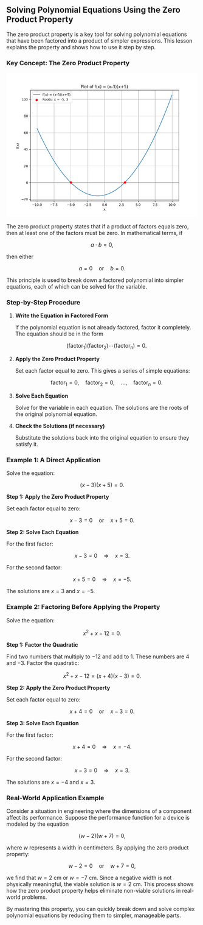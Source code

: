 ## Solving Polynomial Equations Using the Zero Product Property

The zero product property is a key tool for solving polynomial equations that have been factored into a product of simpler expressions. This lesson explains the property and shows how to use it step by step.

### Key Concept: The Zero Product Property


![Plot of the function f(x) = (x-3)(x+5) showing zeros at x = -5 and x = 3, illustrating the zero product property.](images/plot_1_04-05-lesson-solving-polynomial-equations-using-the-zero-product-property.md.png)



The zero product property states that if a product of factors equals zero, then at least one of the factors must be zero. In mathematical terms, if

$$
a \cdot b = 0,
$$

then either

$$
a = 0 \quad \text{or} \quad b = 0.
$$

This principle is used to break down a factored polynomial into simpler equations, each of which can be solved for the variable.

### Step-by-Step Procedure

1. **Write the Equation in Factored Form**

   If the polynomial equation is not already factored, factor it completely. The equation should be in the form

   $$
   (\text{factor}_1)(\text{factor}_2) \cdots (\text{factor}_n) = 0.
   $$

2. **Apply the Zero Product Property**

   Set each factor equal to zero. This gives a series of simple equations:

   $$
   \text{factor}_1 = 0, \quad \text{factor}_2 = 0, \quad \ldots, \quad \text{factor}_n = 0.
   $$

3. **Solve Each Equation**

   Solve for the variable in each equation. The solutions are the roots of the original polynomial equation.

4. **Check the Solutions (if necessary)**

   Substitute the solutions back into the original equation to ensure they satisfy it.

### Example 1: A Direct Application

Solve the equation:

$$
(x - 3)(x + 5) = 0.
$$

**Step 1: Apply the Zero Product Property**

Set each factor equal to zero:

$$
x - 3 = 0 \quad \text{or} \quad x + 5 = 0.
$$

**Step 2: Solve Each Equation**

For the first factor:

$$
x - 3 = 0 \quad \Longrightarrow \quad x = 3.
$$

For the second factor:

$$
x + 5 = 0 \quad \Longrightarrow \quad x = -5.
$$

The solutions are $x = 3$ and $x = -5$.

### Example 2: Factoring Before Applying the Property

Solve the equation:

$$
x^2 + x - 12 = 0.
$$

**Step 1: Factor the Quadratic**

Find two numbers that multiply to $-12$ and add to $1$. These numbers are $4$ and $-3$. Factor the quadratic:

$$
x^2 + x - 12 = (x + 4)(x - 3) = 0.
$$

**Step 2: Apply the Zero Product Property**

Set each factor equal to zero:

$$
x + 4 = 0 \quad \text{or} \quad x - 3 = 0.
$$

**Step 3: Solve Each Equation**

For the first factor:

$$
x + 4 = 0 \quad \Longrightarrow \quad x = -4.
$$

For the second factor:

$$
x - 3 = 0 \quad \Longrightarrow \quad x = 3.
$$

The solutions are $x = -4$ and $x = 3$.

### Real-World Application Example

Consider a situation in engineering where the dimensions of a component affect its performance. Suppose the performance function for a device is modeled by the equation

$$
(w - 2)(w + 7) = 0,
$$

where $w$ represents a width in centimeters. By applying the zero product property:

$$
w - 2 = 0 \quad \text{or} \quad w + 7 = 0,
$$

we find that $w = 2$ cm or $w = -7$ cm. Since a negative width is not physically meaningful, the viable solution is $w = 2$ cm. This process shows how the zero product property helps eliminate non-viable solutions in real-world problems.

By mastering this property, you can quickly break down and solve complex polynomial equations by reducing them to simpler, manageable parts.